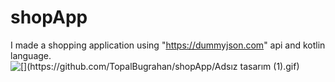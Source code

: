 # shopApp
I made a shopping application using "https://dummyjson.com" api and kotlin language.
![[](https://github.com/TopalBugrahan/shopApp/Adsız tasarım (1).gif)](https://github.com/TopalBugrahan/shopApp/blob/main/Adsız%20tasarım%20(1).gif)
